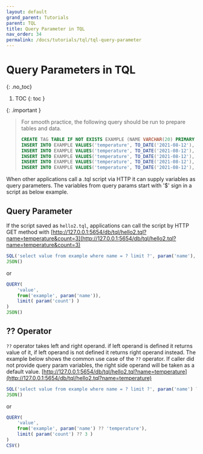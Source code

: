 ```yaml
---
layout: default
grand_parent: Tutorials
parent: TQL
title: Query Parameter in TQL
nav_order: 34
permalink: /docs/tutorials/tql/tql-query-parameter
---
```


# Query Parameters in TQL
{: .no_toc}

1. TOC
{: toc }

{: .important }
> For smooth practice, the following query should be run to prepare tables and data.
> ```sql
> CREATE TAG TABLE IF NOT EXISTS EXAMPLE (NAME VARCHAR(20) PRIMARY KEY, TIME DATETIME BASETIME, VALUE DOUBLE SUMMARIZED);
> INSERT INTO EXAMPLE VALUES('temperature', TO_DATE('2021-08-12'), 10);
> INSERT INTO EXAMPLE VALUES('temperature', TO_DATE('2021-08-12'), 20);
> INSERT INTO EXAMPLE VALUES('temperature', TO_DATE('2021-08-12'), 30);
> INSERT INTO EXAMPLE VALUES('temperature', TO_DATE('2021-08-12'), 40);
> INSERT INTO EXAMPLE VALUES('temperature', TO_DATE('2021-08-12'), 50);
> ```
> 

When other applications call a .tql script via HTTP it can supply variables as query parameters.
The variables from query params start with '$' sign in a script as below example.

## Query Parameter

If the script saved as `hello2.tql`, applications can call the script by HTTP GET method with [http://127.0.0.1:5654/db/tql/hello2.tql?name=temperature&count=3](http://127.0.0.1:5654/db/tql/hello2.tql?name=temperature&count=3)

```js
SQL('select value from example where name = ? limit ?', param('name'), param('count'))
JSON()
```

or

```js
QUERY(
    'value',
    from('example', param('name')),
    limit( param('count') )
)
JSON()
```

## ?? Operator

`??` operator takes left and right operand. if left operand is defined it returns value of it, if left operand is not defined it returns right operand instead.
The example below shows the common use case of the `??` operator. If caller did not provide query param variables, the right side operand will be taken as a default value.
[http://127.0.0.1:5654/db/tql/hello2.tql?name=temperature](http://127.0.0.1:5654/db/tql/hello2.tql?name=temperature)

```js
SQL('select value from example where name = ? limit ?', param('name') ?? 'temperature', param('count') ?? 3)
JSON()
```

or

```js
QUERY(
    'value',
    from('example', param('name') ?? 'temperature'),
    limit( param('count') ?? 3 )
)
CSV()
```
